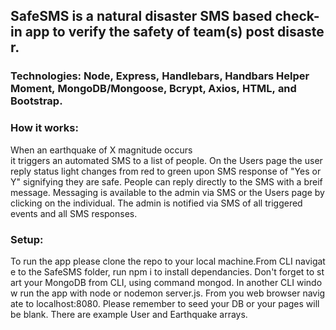 ## SafeSMS is a natural disaster SMS based check-in app to verify the safety of team(s) post disaster. 

### Technologies: Node, Express, Handlebars, Handbars Helper Moment, MongoDB/Mongoose, Bcrypt, Axios, HTML, and Bootstrap.

### How it works:
When an earthquake of X magnitude occurs it triggers an automated SMS to a list of people. On the Users page the user reply status light changes from red to green upon SMS response of "Yes or Y" signifying they are safe. People can reply directly to the SMS with a breif message. Messaging is available to the admin via SMS or the Users page by clicking on the individual. The admin is notified via SMS of all triggered events and all SMS responses.

### Setup:
To run the app please clone the repo to your local machine.From CLI navigate to the SafeSMS folder, run npm i to install dependancies. Don't forget to start your MongoDB from CLI, using command mongod. In another CLI window run the app with node or nodemon server.js. From you web browser navigate to localhost:8080. Please remember to seed your DB or your pages will be blank. There are example User and Earthquake arrays. 
